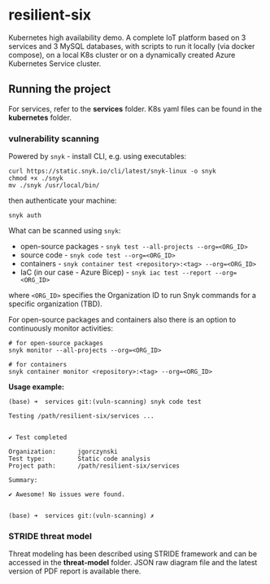 # resilient-six

Kubernetes high availability demo. A complete IoT platform based on 3 services and 3 MySQL databases, with scripts to run it locally (via docker compose), on a local K8s cluster or on a dynamically created Azure Kubernetes Service cluster.

## Running the project

For services, refer to the **services** folder. K8s yaml files can be found in the **kubernetes** folder.

### vulnerability scanning

Powered by `snyk` - install CLI, e.g. using executables:

```shell
curl https://static.snyk.io/cli/latest/snyk-linux -o snyk
chmod +x ./snyk
mv ./snyk /usr/local/bin/
```

then authenticate your machine:

```shell
snyk auth
```

What can be scanned using `snyk`:

- open-source packages - `snyk test --all-projects --org=<ORG_ID>`
- source code - `snyk code test --org=<ORG_ID>`
- containers - `snyk container test <repository>:<tag> --org=<ORG_ID>`
- IaC (in our case - Azure Bicep) - `snyk iac test --report --org=<ORG_ID>`

where `<ORG_ID>` specifies the Organization ID to run Snyk commands for a specific organization (TBD).

For open-source packages and containers also there is an option to continuously monitor activities:

```shell
# for open-source packages
snyk monitor --all-projects --org=<ORG_ID>

# for containers
snyk container monitor <repository>:<tag> --org=<ORG_ID>
```

**Usage example:**

```shell
(base) ➜  services git:(vuln-scanning) snyk code test

Testing /path/resilient-six/services ...


✔ Test completed

Organization:      jgorczynski
Test type:         Static code analysis
Project path:      /path/resilient-six/services

Summary:

✔ Awesome! No issues were found.


(base) ➜  services git:(vuln-scanning) ✗
```

### STRIDE threat model

Threat modeling has been described using STRIDE framework and can be accessed in the **threat-model** folder. JSON raw diagram file and the latest version of PDF report is available there.
